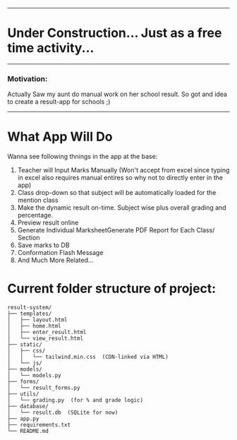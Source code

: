 __________________
#  Under Construction... Just as a free time activity... 
____________________
### Motivation: 
Actually Saw my aunt do manual work on her school result. So got and idea to create a result-app for schools ;) 
_________________

# What App Will Do
Wanna see following thnings in the app at the base: 
<ol>
<li> Teacher will Input Marks Manually (Won't accept from excel since typing in excel also requires manual entires so why not to directly enter in the app) </li>
 <li> Class drop-down so that subject will be automatically loaded for the mention class </li>
<li> Make the dynamic result on-time. Subject wise plus overall grading and percentage. </li> 
<li> Preview result online </li> 
<li>Generate Individual MarksheetGenerate PDF Report for Each Class/ Section </li> 
<li> Save marks to DB </li>
 <li> Conformation Flash Message </li>
 <li> And Much More Related... </li>
</ol>


# Current folder structure of project:
```
result-system/
├── templates/
│   ├── layout.html
│   ├── home.html
│   ├── enter_result.html
│   └── view_result.html
├── static/
│   ├── css/
│   │   └── tailwind.min.css  (CDN-linked via HTML)
│   └── js/
├── models/
│   └── models.py
├── forms/
│   └── result_forms.py
├── utils/
│   └── grading.py  (for % and grade logic)
├── database/
│   └── result.db  (SQLite for now)
├── app.py
├── requirements.txt
└── README.md

```
